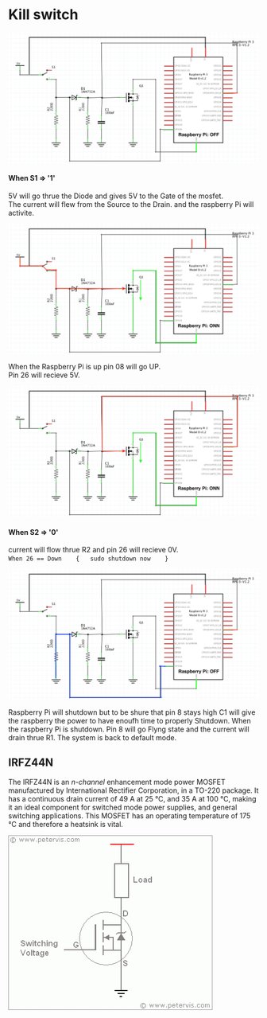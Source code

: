# Kill switch

![](../../../.gitbook/assets/kill_3-copy_4.png)

#### 

#### When S1 =&gt; '1'

5V will go thrue the Diode and gives 5V to the Gate of the mosfet.   
The current will flew from the Source to the Drain. and the raspberry Pi will activite.

![](../../../.gitbook/assets/kill_2.png)

When the Raspberry Pi is up pin 08 will go UP.   
Pin 26 will recieve 5V.

![](../../../.gitbook/assets/kill_3.png)

#### When S2 =&gt; '0'

current will flow thrue R2 and pin 26 will recieve 0V.   
`When 26 == Down   
  {  
  sudo shutdown now   
  }`

![](../../../.gitbook/assets/kill_3-copy.png)

Raspberry Pi will shutdown but to be shure that pin 8 stays high C1 will give the raspberry the power to have enoufh time to properly Shutdown. When the raspberry Pi is shutdown. Pin 8 will go Flyng state and the current will drain thrue R1. The system is back to default mode. 

## IRFZ44N

  
The IRFZ44N is an _n-channel_ enhancement mode power MOSFET manufactured by International Rectifier Corporation, in a TO-220 package. It has a continuous drain current of 49 A at 25 °C, and 35 A at 100 °C, making it an ideal component for switched mode power supplies, and general switching applications. This MOSFET has an operating temperature of 175 °C and therefore a heatsink is vital.

![](../../../.gitbook/assets/irfz44n_circuit.gif)





